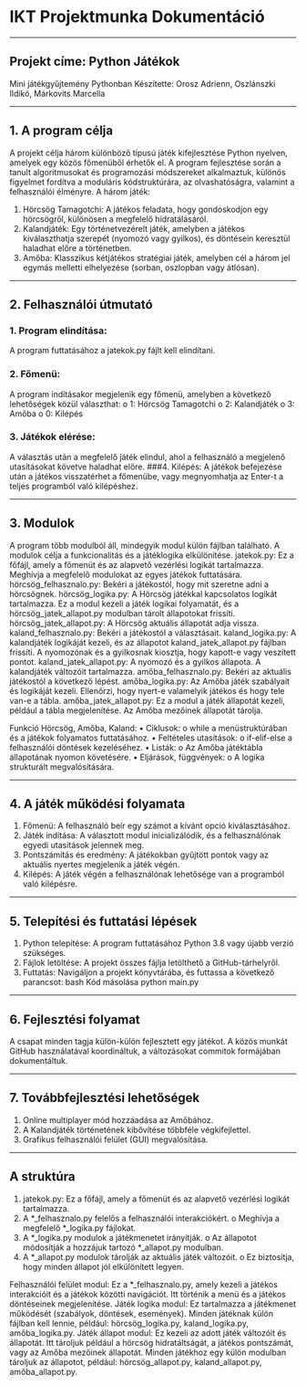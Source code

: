 # IKT Projektmunka Dokumentáció
________________________________________
## Projekt címe: Python Játékok
Mini játékgyűjtemény Pythonban
Készítette: Orosz Adrienn, Oszlánszki Ildikó, Márkovits Marcella
________________________________________
## 1. A program célja
A projekt célja három különböző típusú játék kifejlesztése Python nyelven, amelyek egy közös főmenüből érhetők el. A program fejlesztése során a tanult algoritmusokat és programozási módszereket alkalmaztuk, különös figyelmet fordítva a moduláris kódstruktúrára, az olvashatóságra, valamint a felhasználói élményre.
A három játék:
1.	Hörcsög Tamagotchi: A játékos feladata, hogy gondoskodjon egy hörcsögről, különösen a megfelelő hidratálásáról.
2.	Kalandjáték: Egy történetvezérelt játék, amelyben a játékos kiválaszthatja szerepét (nyomozó vagy gyilkos), és döntésein keresztül haladhat előre a történetben.
3.	Amőba: Klasszikus kétjátékos stratégiai játék, amelyben cél a három jel egymás melletti elhelyezése (sorban, oszlopban vagy átlósan).
________________________________________
## 2. Felhasználói útmutató
### 1.	Program elindítása:
A program futtatásához a jatekok.py fájlt kell elindítani.
### 2.	Főmenü:
A program indításakor megjelenik egy főmenü, amelyben a következő lehetőségek közül választhat:
o	1: Hörcsög Tamagotchi
o	2: Kalandjáték
o	3: Amőba
o	0: Kilépés
### 3.	Játékok elérése:
A választás után a megfelelő játék elindul, ahol a felhasználó a megjelenő utasításokat követve haladhat előre.
###4.	Kilépés:
A játékok befejezése után a játékos visszatérhet a főmenübe, vagy megnyomhatja az Enter-t a teljes programból való kilépéshez.
________________________________________
## 3. Modulok
A program több modulból áll, mindegyik modul külön fájlban található. A modulok célja a funkcionalitás és a játéklogika elkülönítése.
jatekok.py:
Ez a főfájl, amely a főmenüt és az alapvető vezérlési logikát tartalmazza. Meghívja a megfelelő modulokat az egyes játékok futtatására.
hörcsög_felhasznalo.py:
Bekéri a játékostól, hogy mit szeretne adni a hörcsögnek.
hörcsög_logika.py:
A Hörcsög játékkal kapcsolatos logikát tartalmazza. Ez a modul kezeli a játék logikai folyamatát, és a hörcsög_jatek_allapot.py modulban tárolt állapotokat frissíti.
hörcsög_jatek_allapot.py:
A Hörcsög aktuális állapotát adja vissza. 
kaland_felhasznalo.py:
Bekéri a játékostól a választásait.
kaland_logika.py:
A kalandjáték logikáját kezeli, és az állapotot kaland_jatek_allapot.py fájlban frissíti. A nyomozónak és a gyilkosnak kiosztja, hogy kapott-e vagy veszített pontot.
kaland_jatek_allapot.py:
A nyomozó és a gyilkos állapota. A kalandjáték változóit tartalmazza.
amőba_felhasznalo.py:
Bekéri az aktuális játékostól a következő lépést.
amőba_logika.py:
Az Amőba játék szabályait és logikáját kezeli. Ellenőrzi, hogy nyert-e valamelyik játékos és hogy tele van-e a tábla. 
amőba_jatek_allapot.py:
Ez a modul a játék állapotát kezeli, például a tábla megjelenítése. Az Amőba mezőinek állapotát tárolja.

Funkció
     Hörcsög, Amőba, Kaland:
•	Ciklusok:
o	while a menüstruktúrában és a játékok folyamatos futtatásához.
•	Feltételes utasítások:
o	if-elif-else a felhasználói döntések kezeléséhez.
•	Listák:
o	Az Amőba játéktábla állapotának nyomon követésére.
•	Eljárások, függvények:
o	A logika strukturált megvalósítására.
________________________________________
## 4. A játék működési folyamata
1.	Főmenü:
A felhasználó beír egy számot a kívánt opció kiválasztásához.
2.	Játék indítása:
A választott modul inicializálódik, és a felhasználónak egyedi utasítások jelennek meg.
3.	Pontszámítás és eredmény:
A játékokban gyűjtött pontok vagy az aktuális nyertes megjelenik a játék végén.
4.	Kilépés:
A játék végén a felhasználónak lehetősége van a programból való kilépésre.
________________________________________
## 5. Telepítési és futtatási lépések
1.	Python telepítése:
A program futtatásához Python 3.8 vagy újabb verzió szükséges.
2.	Fájlok letöltése:
A projekt összes fájlja letölthető a GitHub-tárhelyről.
3.	Futtatás:
Navigáljon a projekt könyvtárába, és futtassa a következő parancsot:
bash
Kód másolása
python main.py
________________________________________
## 6. Fejlesztési folyamat
A csapat minden tagja külön-külön fejlesztett egy játékot. A közös munkát GitHub használatával koordináltuk, a változásokat commitok formájában dokumentáltuk.
________________________________________
## 7. Továbbfejlesztési lehetőségek
1.	Online multiplayer mód hozzáadása az Amőbához.
2.	A Kalandjáték történetének kibővítése többféle végkifejlettel.
3.	Grafikus felhasználói felület (GUI) megvalósítása.
________________________________________


## A struktúra
1.	jatekok.py: Ez a főfájl, amely a főmenüt és az alapvető vezérlési logikát tartalmazza.
2.	A *_felhasznalo.py felelős a felhasználói interakciókért.
o	Meghívja a megfelelő *_logika.py fájlokat.
3.	A *_logika.py modulok a játékmenetet irányítják.
o	Az állapotot módosítják a hozzájuk tartozó *_allapot.py modulban.
4.	A *_allapot.py modulok tárolják az aktuális játék változóit.
o	Ez biztosítja, hogy minden állapot jól elkülönített legyen.

Felhasználói felület modul: Ez a *_felhasznalo.py, amely kezeli a játékos interakcióit és a játékok közötti navigációt. Itt történik a menü és a játékos döntéseinek megjelenítése.
Játék logika modul: Ez tartalmazza a játékmenet működését (szabályok, döntések, események). Minden játéknak külön fájlban kell lennie, például: hörcsög_logika.py, kaland_logika.py, amőba_logika.py.
Játék állapot modul: Ez kezeli az adott játék változóit és állapotát. Itt tároljuk például a hörcsög hidratáltságát, a játékos pontszámát, vagy az Amőba mezőinek állapotát. Minden játékhoz egy külön modulban tároljuk az állapotot, például: hörcsög_allapot.py, kaland_allapot.py, amőba_allapot.py.

